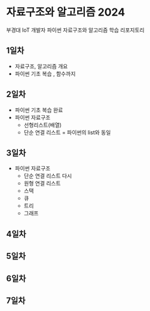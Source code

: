 # 자료구조와 알고리즘 2024
부경대 IoT 개발자 파이썬 자료구조와 알고리즘 학습 리포지토리

## 1일차
- 자료구조, 알고리즘 개요 
- 파이썬 기초 복습 , 함수까지

## 2일차
- 파이썬 기초 복습 완료
- 파이썬 자료구조
    - 선형리스트(배열)
    - 단순 연결 리스트 = 파이썬의 list와 동일 

## 3일차
- 파이썬 자료구조
    - 단순 연결 리스트 다시
    - 원형 연결 리스트
    - 스택
    - 큐
    - 트리
    - 그래프


## 4일차

## 5일차

## 6일차 

## 7일차 